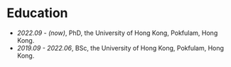 <span class='anchor' id='education'></span>
# Education
- *2022.09 - (now)*, PhD, the University of Hong Kong, Pokfulam, Hong Kong. 
- *2019.09 - 2022.06*, BSc, the University of Hong Kong, Pokfulam, Hong Kong. 